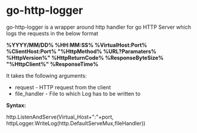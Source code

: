 # go-http-logger



go-http-logger is a wrapper around http handler for go HTTP Server which logs the requests in the below format

**%YYYY/MM/DD% %HH:MM:SS% %VirtualHost:Port% %ClientHost:Port% "%HttpMethod% %URL?Paramaters% %HttpVersion%" %HttpReturnCode% %ResponseByteSize% "%HttpClient%" %ResponseTime%**


It takes the following arguments:  <br/>

* request - HTTP request from the client  <br/>
* file_handler - File to which Log has to be written to  <br/>


**Syntax:**

http.ListenAndServe(Virtual_Host+":"+port, httpLogger.WriteLog(http.DefaultServeMux,fileHandler)) <br/>
